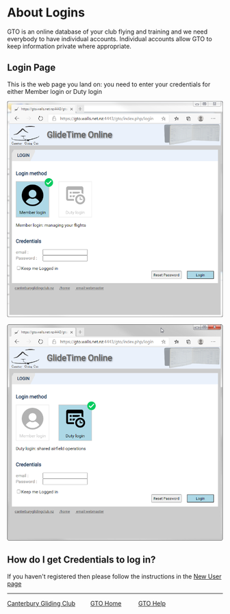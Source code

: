 # About Logins

GTO is an online database of your club flying and training and we need everybody to have individual accounts. Individual accounts allow GTO to keep information private where appropriate.

## Login Page

This is the web page you land on: you need to enter your credentials for either Member login or Duty login

![GTO Member Login](./assets/images/GTO_Login_Member.png)

![GTO Duty Login](./assets/images/GTO_Login_Duty.png)

## How do I get Credentials to log in?

If you haven't registered then please follow the instructions in the [New User page](./New_user.md)

___
[Canterbury Gliding Club](https://canterburyglidingclub.nz/) &nbsp;&nbsp;&nbsp;&nbsp;&nbsp;&nbsp;&nbsp;&nbsp;[GTO Home](https://canterburyglidingclub.nz/gto) &nbsp;&nbsp;&nbsp;&nbsp;&nbsp;&nbsp;&nbsp;&nbsp; [GTO Help](https://gto.walls.net.nz:4443/gtodocs/)
